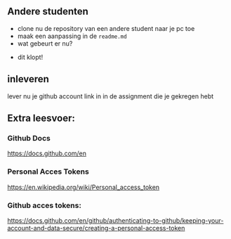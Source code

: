 
## Andere studenten

- clone nu de repository van een andere student naar je pc toe
- maak een aanpassing in de `readme.md`
- wat gebeurt er nu?

* dit klopt!

## inleveren

lever nu je github account link in in de assignment die je gekregen hebt

## Extra leesvoer:

### Github Docs
https://docs.github.com/en

### Personal Acces Tokens
https://en.wikipedia.org/wiki/Personal_access_token

### Github acces tokens:
https://docs.github.com/en/github/authenticating-to-github/keeping-your-account-and-data-secure/creating-a-personal-access-token
